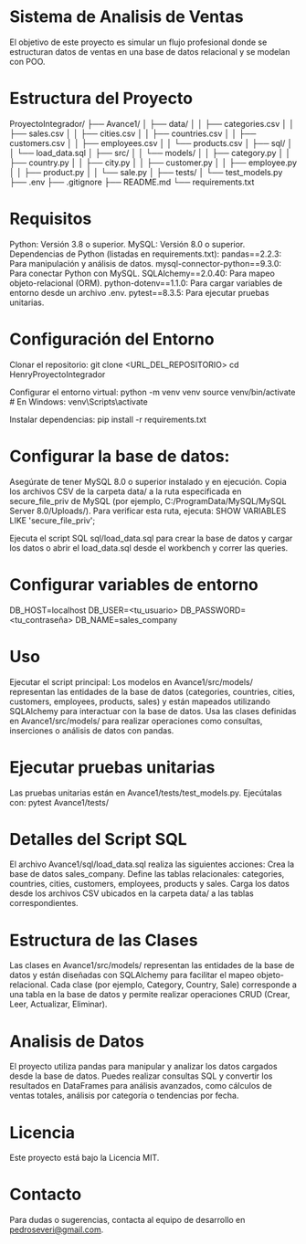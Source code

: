 # Sistema de Analisis de Ventas

El objetivo de este proyecto es simular un flujo profesional donde se estructuran datos de ventas en una base de datos relacional y se modelan con POO.


# Estructura del Proyecto

ProyectoIntegrador/
├── Avance1/
│   ├── data/
│   │   ├── categories.csv
│   │   ├── sales.csv
│   │   ├── cities.csv
│   │   ├── countries.csv
│   │   ├── customers.csv
│   │   ├── employees.csv
│   │   └── products.csv
│   ├── sql/
│   │   └── load_data.sql
│   ├── src/
│   │   └── models/
│   │       ├── category.py
│   │       ├── country.py
│   │       ├── city.py
│   │       ├── customer.py
│   │       ├── employee.py
│   │       ├── product.py
│   │       └── sale.py
│   ├── tests/
│      └── test_models.py
├── .env
├── .gitignore
├── README.md
└── requirements.txt


# Requisitos

Python: Versión 3.8 o superior.
MySQL: Versión 8.0 o superior.
Dependencias de Python (listadas en requirements.txt):
    pandas==2.2.3: Para manipulación y análisis de datos.
    mysql-connector-python==9.3.0: Para conectar Python con MySQL.
    SQLAlchemy==2.0.40: Para mapeo objeto-relacional (ORM).
    python-dotenv==1.1.0: Para cargar variables de entorno desde un archivo .env.
    pytest==8.3.5: Para ejecutar pruebas unitarias.

# Configuración del Entorno

Clonar el repositorio:
    git clone <URL_DEL_REPOSITORIO>
    cd HenryProyectoIntegrador

Configurar el entorno virtual:
    python -m venv venv
    source venv/bin/activate  # En Windows: venv\Scripts\activate

Instalar dependencias:
    pip install -r requirements.txt

# Configurar la base de datos:

Asegúrate de tener MySQL 8.0 o superior instalado y en ejecución.
Copia los archivos CSV de la carpeta data/ a la ruta especificada en secure_file_priv de MySQL (por ejemplo, C:/ProgramData/MySQL/MySQL Server 8.0/Uploads/). Para verificar esta ruta, ejecuta:
    SHOW VARIABLES LIKE 'secure_file_priv';

Ejecuta el script SQL sql/load_data.sql para crear la base de datos y cargar los datos o abrir el load_data.sql desde el workbench y correr las queries.

# Configurar variables de entorno

DB_HOST=localhost
DB_USER=<tu_usuario>
DB_PASSWORD=<tu_contraseña>
DB_NAME=sales_company

# Uso

Ejecutar el script principal:
    Los modelos en Avance1/src/models/ representan las entidades de la base de datos (categories, countries, cities, customers, employees, products, sales) y están mapeados utilizando SQLAlchemy para interactuar con la base de datos.
    Usa las clases definidas en Avance1/src/models/ para realizar operaciones como consultas, inserciones o análisis de datos con pandas.

# Ejecutar pruebas unitarias

Las pruebas unitarias están en Avance1/tests/test_models.py. Ejecútalas con:
    pytest Avance1/tests/

# Detalles del Script SQL

El archivo Avance1/sql/load_data.sql realiza las siguientes acciones:
    Crea la base de datos sales_company.
    Define las tablas relacionales: categories, countries, cities, customers, employees, products y sales.
    Carga los datos desde los archivos CSV ubicados en la carpeta data/ a las tablas correspondientes.

# Estructura de las Clases

Las clases en Avance1/src/models/ representan las entidades de la base de datos y están diseñadas con SQLAlchemy para facilitar el mapeo objeto-relacional. Cada clase (por ejemplo, Category, Country, Sale) corresponde a una tabla en la base de datos y permite realizar operaciones CRUD (Crear, Leer, Actualizar, Eliminar).

# Analisis de Datos

El proyecto utiliza pandas para manipular y analizar los datos cargados desde la base de datos. Puedes realizar consultas SQL y convertir los resultados en DataFrames para análisis avanzados, como cálculos de ventas totales, análisis por categoría o tendencias por fecha.

# Licencia
Este proyecto está bajo la Licencia MIT.

# Contacto
Para dudas o sugerencias, contacta al equipo de desarrollo en pedroseveri@gmail.com.